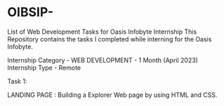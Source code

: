 # OIBSIP-
List of Web Development Tasks for Oasis Infobyte Internship
This Repository contains the tasks I completed while interning for the Oasis Infobyte.

Internship Category - WEB DEVELOPMENT - 1 Month (April 2023) Internship Type - Remote

Task 1:

LANDING PAGE : Building a Explorer Web page by using HTML and CSS.
